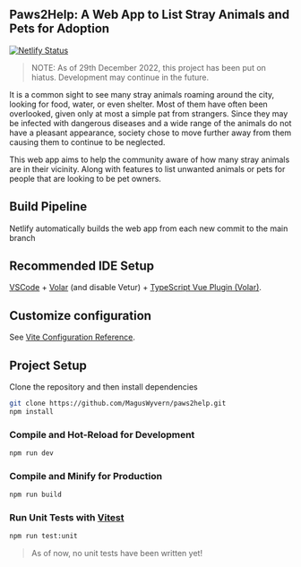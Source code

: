 ## Paws2Help: A Web App to List Stray Animals and Pets for Adoption

[![Netlify Status](https://api.netlify.com/api/v1/badges/24196f87-2857-40ac-b4ec-52b5f6110872/deploy-status)](https://app.netlify.com/sites/paws2help/deploys)

> NOTE: As of 29th December 2022, this project has been put on hiatus. Development may continue in the future.

It is a common sight to see many stray animals roaming around the city, looking for food, water, or even shelter. Most of them have often been overlooked, given only at most a simple pat from strangers. Since they may be infected with dangerous diseases and a wide range of the animals do not have a pleasant appearance, society chose to move further away from them causing them to continue to be neglected. 

This web app aims to help the community aware of how many stray animals are in their vicinity. Along with features to list unwanted animals or pets for people that are looking to be pet owners.

## Build Pipeline

Netlify automatically builds the web app from each new commit to the main branch

## Recommended IDE Setup

[VSCode](https://code.visualstudio.com/) + [Volar](https://marketplace.visualstudio.com/items?itemName=Vue.volar) (and disable Vetur) + [TypeScript Vue Plugin (Volar)](https://marketplace.visualstudio.com/items?itemName=Vue.vscode-typescript-vue-plugin).

## Customize configuration

See [Vite Configuration Reference](https://vitejs.dev/config/).

## Project Setup

Clone the repository and then install dependencies

```sh
git clone https://github.com/MagusWyvern/paws2help.git
npm install
```

### Compile and Hot-Reload for Development

```sh
npm run dev
```

### Compile and Minify for Production

```sh
npm run build
```

### Run Unit Tests with [Vitest](https://vitest.dev/)

```sh
npm run test:unit
```

> As of now, no unit tests have been written yet!
